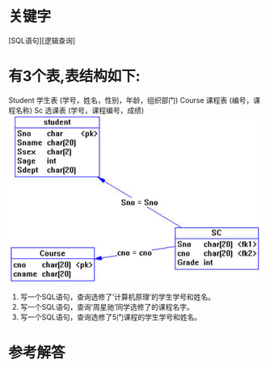# 关键字

[SQL语句][逻辑查询]
# 有3个表,表结构如下:
Student 学生表 (学号，姓名，性别，年龄，组织部门) 
Course 课程表 (编号，课程名称) 
Sc 选课表 (学号，课程编号，成绩) 
![](/assets/picture18.png)
1. 写一个SQL语句，查询选修了’计算机原理’的学生学号和姓名。
2. 写一个SQL语句，查询’周星驰’同学选修了的课程名字。
3. 写一个SQL语句，查询选修了5门课程的学生学号和姓名。
# 参考解答



